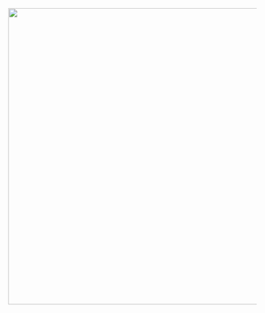 <img src="https://github.com/kenantasdemir/kotlinuserinteractionsstudy/blob/master/app/src/main/assets/vid.gif" width="600" height="600"/>
